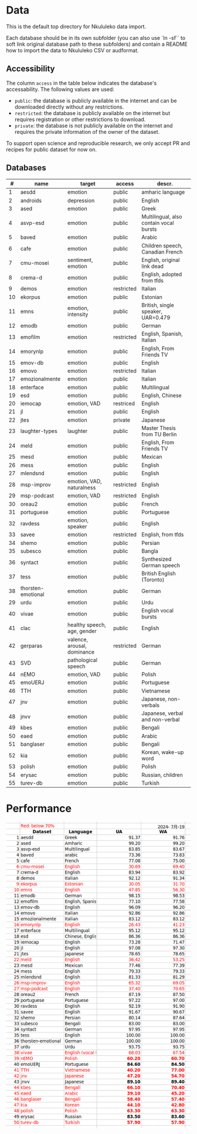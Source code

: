 # Data

This is the default top directory for Nkululeko data import.

Each database should be in its own subfolder (you can also use `ln -sf`` to soft link original database path to these subfolders) and contain a README how to import the data to Nkululeko CSV or audformat.

## Accessibility

The column `access` in the table below indicates the database's accessability. The following values are used:
- `public`: the database is publicly available in the internet and can be downloaded directly without any restrictions.
- `restricted`: the database is publicly available on the internet but requires registration or other restrictions to download.
- `private`: the database is not publicly available on the internet and requires the private information of the owner of the dataset.

To support open science and reproducible research, we only accept PR and recipes for public dataset for now on. 

## Databases

| #   | name               | target                      | access     | descr.                                  |
| --- | ------------------ | --------------------------- | ---------- | --------------------------------------- |
| 1   | aesdd              | emotion                     | public     | amharic language                        |
| 2   | androids           | depression                  | public     | English                                 |
| 3   | ased               | emotion                     | public     | Greek                                   |
| 4   | asvp-esd           | emotion                     | public     | Multilingual, also contain vocal bursts |
| 5   | baved              | emotion                     | public     | Arabic                                  |
| 6   | cafe               | emotion                     | public     | Children speech, Canadian French        |
| 7   | cmu-mosei          | sentiment, emotion          | public     | English, original link dead             |
| 8   | crema-d            | emotion                     | public     | English, adopted from tfds              |
| 9   | demos              | emotion                     | restricted | Italian                                 |
| 10  | ekorpus            | emotion                     | public     | Estonian                                |
| 11  | emns               | emotion, intensity          | public     | British, single speaker, UAR=0.479      |
| 12  | emodb              | emotion                     | public     | German                                  |
| 13  | emofilm            | emotion                     | restricted | English, Spanish, Italian               |
| 14  | emorynlp           | emotion                     | public     | English, From Friends TV                |
| 15  | emov-db            | emotion                     | public     | English                                 |
| 16  | emovo              | emotion                     | restricted | Italian                                 |
| 17  | emozionalmente     | emotion                     | public     | Italian                                 |
| 18  | enterface          | emotion                     | public     | Multilingual                            |
| 19  | esd                | emotion                     | public     | English, Chinese                        |
| 20  | iemocap            | emotion, VAD                | restriced  | English                                 |
| 21  | jl                 | emotion                     | public     | English                                 |
| 22  | jtes               | emotion                     | private    | Japanese                                |
| 23  | laughter-types     | laughter                    | public     | Master Thesis from TU Berlin            |
| 24  | meld               | emotion                     | public     | English, From Friends TV                |
| 25  | mesd               | emotion                     | public     | Mexican                                 |
| 26  | mess               | emotion                     | public     | English                                 |
| 27  | mlendsnd           | emotion                     | public     | English                                 |
| 28  | msp-improv         | emotion, VAD, naturalness   | restricted | English                                 |
| 29  | msp-podcast        | emotion, VAD                | restricted | English                                 |
| 30  | oreau2             | emotion                     | public     | French                                  |
| 31  | portuguese         | emotion                     | public     | Portuguese                              |
| 32  | ravdess            | emotion, speaker            | public     | English                                 |
| 33  | savee              | emotion                     | restricted | English, from tfds                      |
| 34  | shemo              | emotion                     | public     | Persian                                 |
| 35  | subesco            | emotion                     | public     | Bangla                                  |
| 36  | syntact            | emotion                     | public     | Synthesized German speech               |
| 37  | tess               | emotion                     | public     | British English (Toronto)               |
| 38  | thorsten-emotional | emotion                     | public     | German                                  |
| 29  | urdu               | emotion                     | public     | Urdu                                    |
| 40  | vivae              | emotion                     | public     | English vocal bursts                    |
| 41  | clac               | healthy speech, age, gender | public     | English                                 |
| 42  | gerparas           | valence, arousal, dominance | restricted | German                                  |
| 43 | SVD      | pathological speech | public | German |
| 44 | nEMO | emotion, VAD | public | Polish |
| 45 | emoUERJ	| emotion |  public | Portuguese |
| 46 | TTH	| emotion |  public | Vietnamese |
| 47 | jnv	| emotion |  public | Japanese, non-verbals |
| 48 | jnvv	| emotion |  public | Japanese, verbal and non-verbal|
| 49 | kbes	| emotion |  public | Bengali |
| 50 | eaed	| emotion |  public | Arabic |
| 51 | banglaser | emotion |  public | Bengali |
| 52 | kia	| emotion |  public | Korean, wake-up word |
| 53 | polish | emotion |  public | Polish |
| 54 | erysac | emotion |  public | Russian, children |
| 55 | turev-db	| emotion |  public | Turkish |
# Performance 
<!-- include performance from images directory -->
![Nkululeko performance](../meta/images/nkululeko_ser_20240719.png)

